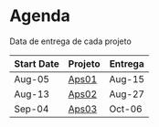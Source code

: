 # Agenda 

Data de entrega de cada projeto

| Start Date | Projeto                          | Entrega |
|------------|-------------------------------------|----------|
| Aug-05     | [Aps01](classes/01-intro/aps01_part_1.md)  | Aug-15   |
| Aug-13     | [Aps02](classes/03-batch/aps02_sql.md)  | Aug-27   |
| Sep-04     | [Aps03](classes/07-lambda/sa_lambda_function.md)  | Oct-06   |